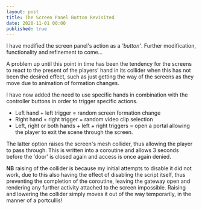 ```yaml
---
layout: post
title: The Screen Panel Button Revisited
date: 2020-11-01 00:00
published: true
---
```


I have modified the screen panel's action as a _'button'_. Further modification, functionality and refinement to come...

A problem up until this point in time has been the tendency for the screens to react to the present of the players' hand in its collider when this has not been the desired effect, such as just getting the way of the screens as they move due to animation of formation changes.

I have now added the need to use specific hands in combination with the controller buttons in order to trigger specific actions.

* Left hand + left trigger = random screen formation change
* Right hand + right trigger = random video clip selection
* Left, right or both hands + left + right triggers =  open a portal allowing the player to exit the scene through the screen.

The latter option raises the screen's mesh collider, thus allowing the player to pass through. This is written into a coroutine and allows 3 seconds before the 'door' is closed again and access is once again denied. 

**NB** raising of the collider is because my initial attempts to disable it did not work, due to this also having the effect of disabling the script itself, thus preventing the completion of the coroutine, leaving the gateway open and rendering any further activity attached to the screen impossible. Raising and lowering the collider simply moves it out of the way temporarily, in the manner of a portcullis!
